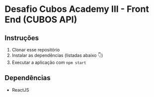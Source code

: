 # Desafio Cubos Academy III - Front End (CUBOS API)

## Instruções

1. Clonar esse repositório
2. Instalar as dependências (listadas abaixo :point_down:)
3. Executar a aplicação com `npm start`

## Dependências

- ReactJS
